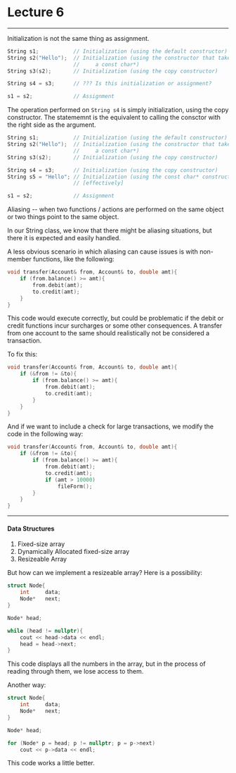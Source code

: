 <h1>Lecture 6</h1>

---

Initialization is not the same thing as assignment.

```c++
String s1;           // Initialization (using the default constructor)
String s2("Hello");  // Initialization (using the constructor that takes
                     //     a const char*)
String s3(s2);       // Initialization (using the copy constructor)

String s4 = s3;      // ??? Is this initialization or assignment?

s1 = s2;             // Assignment
```

The operation performed on `String s4` is simply initialization, using the copy constructor. The statememnt is the equivalent to calling the consctor with the right side as the argument. 

```c++
String s1;           // Initialization (using the default constructor)
String s2("Hello");  // Initialization (using the constructor that takes
                     //     a const char*)
String s3(s2);       // Initialization (using the copy constructor)

String s4 = s3;      // Initialization (using the copy constructor)
String s5 = "Hello"; // Initialization (using the const char* constructor)
                     // [effectively]

s1 = s2;             // Assignment
```

Aliasing -- when two functions / actions are performed on the same object or two things point to the same object.


In our String class, we know that there might be aliasing situations, but there it is expected and easily handled.

A less obvious scenario in which aliasing can cause issues is with non-member functions, like the following:


```c++
void transfer(Account& from, Account& to, double amt){
    if (from.balance() >= amt){
        from.debit(amt);
        to.credit(amt);
    }
}
```

This code would execute correctly, but could be problematic if the debit or credit functions incur surcharges or some other consequences. A transfer from one account to the same should realistically not be considered a transaction.

To fix this:

```c++
void transfer(Account& from, Account& to, double amt){
    if (&from != &to){
        if (from.balance() >= amt){
            from.debit(amt);
            to.credit(amt);
        }    
    }
}
```

And if we want to include a check for large transactions, we modify the code in the following way:

```c++
void transfer(Account& from, Account& to, double amt){
    if (&from != &to){
        if (from.balance() >= amt){
            from.debit(amt);
            to.credit(amt);
            if (amt > 10000)
                fileForm();
        }    
    }
}
```

---

<h4>Data Structures</h4>

1. Fixed-size array
2. Dynamically Allocated fixed-size array
3. Resizeable Array

But how can we implement a resizeable array?
Here is a possibility:


```c++
struct Node{
    int     data;
    Node*   next;
}

Node* head;

while (head != nullptr){
    cout << head->data << endl; 
    head = head->next;
}
```
This code displays all the numbers in the array, but in the process of reading through them, we lose access to them.

Another way:


```c++
struct Node{
    int     data;
    Node*   next;
}

Node* head;

for (Node* p = head; p != nullptr; p = p->next)
    cout << p->data << endl;
```

This code works a little better. 
